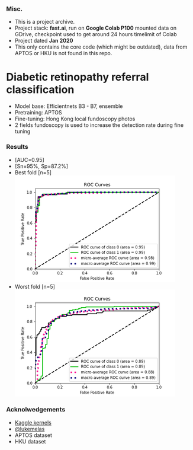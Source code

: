 ### Misc.
- This is a project archive.
- Project stack: **fast.ai**, run on **Google Colab P100** mounted data on GDrive, checkpoint used to get around 24 hours timelimit of Colab
- Project dated **Jan 2020**
- This only contains the core code (which might be outdated), data from APTOS or HKU is not found in this repo.


# Diabetic retinopathy referral classification
- Model base: Efficientnets B3 - B7, ensemble
- Pretraining: APTOS
- Fine-tuning: Hong Kong local fundoscopy photos
- 2 fields fundoscopy is used to increase the detection rate during fine tuning

### Results
- [AUC=0.95]
- [Sn=95%, Sp=87.2%]
- Best fold [n=5]
![](results/EXP_no_finetune/roc_fold_1.png) 
- Worst fold [n=5]
![](results/EXP_no_finetune/roc_fold_4.png)

### Acknolwedgements
- [Kaggle kernels](https://www.kaggle.com/pranavpulijala/efficientnetb3-with-fast-ai-tutorial-aptos-2019 "Kaggle kernels")
- [@lukemelas](https://github.com/lukemelas/EfficientNet-PyTorch/blob/master/efficientnet_pytorch/)
- APTOS dataset
- HKU dataset